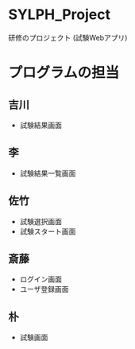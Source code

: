 # SYLPH_Project
研修のプロジェクト (試験Webアプリ)

# プログラムの担当
## 吉川
  - 試験結果画面
## 李
  - 試験結果一覧画面
## 佐竹
  - 試験選択画面
  - 試験スタート画面
## 斎藤
  - ログイン画面
  - ユーザ登録画面
## 朴
  - 試験画面

